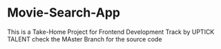 # Movie-Search-App
This is a Take-Home Project for Frontend Development Track by UPTICK TALENT
check the MAster Branch for the source code
